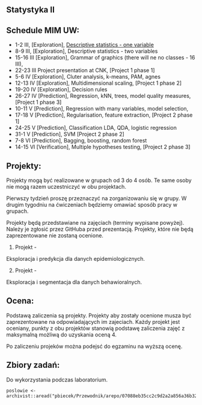 Statystyka II
-------------

Schedule MIM UW:
----------------

* 1-2 III,  [Exploration], [Descriptive statistics - one variable](http://bit.ly/1RCz5EE) 
* 8-9 III,  [Exploration], Descriptive statistics - two variables
* 15-16 III [Exploration], Grammar of graphics (there will ne no classes - 16 III),
* 22-23 III Project presentation at CNK, [Project 1 phase 1]
* 5-6 IV    [Exploration], Cluter analysis, k-means, PAM, agnes
* 12-13 IV  [Exploration], Multidimensional scaling, [Project 1 phase 2]
* 19-20 IV  [Exploration], Decision rules
* 26-27 IV  [Prediction], Regression, kNN, trees, model quality measures, [Project 1 phase 3]
* 10-11 V   [Prediction], Regression with many variables, model selection,
* 17-18 V   [Prediction], Regularisation, feature extraction, [Project 2 phase 1]
* 24-25 V   [Prediction], Classification LDA, QDA, logistic regression
* 31-1 V    [Prediction], SVM [Project 2 phase 2]
* 7-8 VI    [Prediction], Bagging, boosting, random forest 
* 14-15 VI  [Verification], Multiple hypotheses testing, [Project 2 phase 3]

Projekty:
---------

Projekty mogą być realizowane w grupach od 3 do 4 osób. Te same osoby nie mogą razem uczestniczyć w obu projektach.

Pierwszy tydzień proszę przeznaczyć na zorganizowaniu się w grupy. W drugim tygodniu na ćwiczeniach będziemy omawiać sposób pracy w grupach.

Projekty będą przedstawiane na zajęciach (terminy wypisane powyżej). Należy je zgłosić przez GitHuba przed prezentacją. Projekty, które nie będą zaprezentowane nie zostaną ocenione.

1. Projekt - 

Eksploracja i predykcja dla danych epidemiologicznych.

2. Projekt - 

Eksploracja i segmentacja dla danych behawioralnych.

Ocena:
------

Podstawą zaliczenia są projekty. 
Projekty aby zostały ocenione musza być zaprezentowane na odpowiadających im zajeciach.
Każdy projekt jest oceniany, punkty z obu projektów stanowią podstawę zaliczenia zajęć z maksymalną możliwą do uzyskania oceną 4.

Po zaliczeniu projeków można podejsć do egzaminu na wyższą ocenę.

Zbiory zadań:
-------------

Do wykorzystania podczas laboratorium.

```
poslowie <- archivist::aread("pbiecek/Przewodnik/arepo/07088eb35cc2c9d2a2a856a36b3253ad")
```



